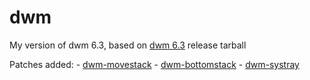 # dwm
My version of dwm 6.3, based on [dwm 6.3](https://dl.suckless.org/dwm/dwm-6.3.tar.gz) release tarball

Patches added:
    - [dwm-movestack](https://dwm.suckless.org/patches/movestack/dwm-movestack-6.1.diff)
    - [dwm-bottomstack](https://dwm.suckless.org/patches/bottomstack/dwm-bottomstack-6.1.diff)
    - [dwm-systray](https://dwm.suckless.org/patches/systray/dwm-systray-6.3.diff)
